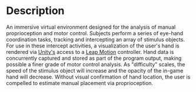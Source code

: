 # Description
An immersive virtual environment designed for the analysis of manual proprioception and motor control. Subjects perform a series of eye-hand coordination tasks, tracking and intercepting an array of stimulus objects. For use in these intercept activities, a visualization of the user's hand is rendered via [Unity's](https://unity3d.com/) access to a [Leap Motion](https://www.leapmotion.com/) controller. Hand data is concurrently captured and stored as part of the program output, making possible a finer grade of motor control analysis. As "difficulty" scales, the speed of the stimulus object will increase and the opacity of the in-game hand will decrease. Without visual confirmation of hand location, the user is compelled to estimate manual placement via proprioception.
